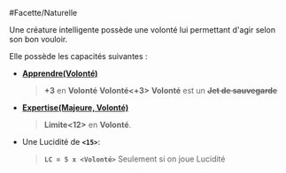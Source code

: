 #Facette/Naturelle 

Une créature intelligente possède une volonté lui permettant d'agir selon son bon vouloir. 

Elle possède les capacités suivantes :
* **[Apprendre(Volonté)](###)**
   > **+3** en **Volonté**
   > **Volonté<+3>**
   > **Volonté** est un ~~**Jet de sauvegarde**~~
* **[Expertise(Majeure, Volonté)](https://trello.com/c/0EKOzT2h)**
    > **Limite<12>** en **Volonté**.
* Une Lucidité de **`<15>`**:
    > **`LC = 5 x <Volonté>`**
    > Seulement si on joue Lucidité